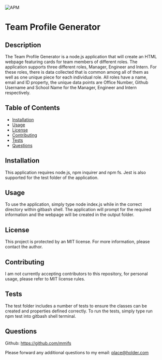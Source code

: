 ![APM](https://img.shields.io/apm/l/vim-mode?style=plastic)
# Team Profile Generator 

## Description

The Team Profile Generator is a node.js application that will create an HTML webpage featuring cards for team members of different roles. The application supports three different roles, Manager, Engineer and Intern. For these roles, there is data collected that is common among all of them as well as one unique piece for each individual role. All roles have a name, email and ID property, the unique data points are Office Number, Github Username and School Name for the Manager, Engineer and Intern respectively.

## Table of Contents

* [Installation](#installation)
* [Usage](#usage)
* [License](#license)
* [Contributing](#contributing)
* [Tests](#tests)
* [Questions](#questions)


## Installation

This application requires node.js, npm inquirer and npm fs. Jest is also supported for the test folder of the application.


## Usage

To use the application, simply type node index.js while in the correct directory within gitbash shell. The application will prompt for the required information and the webpage will be created in the output folder.


## License

This project is protected by an MIT license. For more information, please contact the author.


## Contributing

I am not currently accepting contributors to this repository, for personal usage, please refer to MIT license rules.


## Tests

The test folder includes a number of tests to ensure the classes can be created and properties defined correctly. To run the tests, simply type run npm test into gitbash shell terminal.


## Questions

Github: https://github.com/mmifs

Please forward any additional questions to my email: place@holder.com